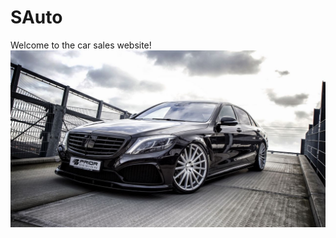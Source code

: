 # SAuto
Welcome to the car sales website!
![mercedes_benz_s.jpg](https://github.com/lexamers/SAuto/blob/main/IMG/mercedes_benz_s.jpg)
